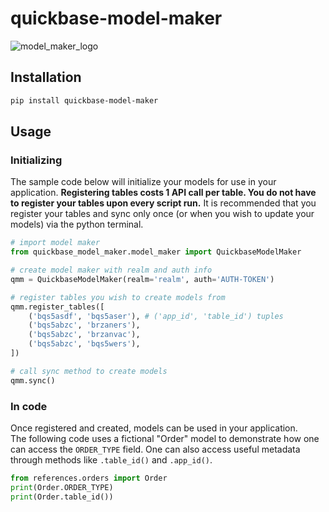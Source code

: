 # quickbase-model-maker

![model_maker_logo](https://user-images.githubusercontent.com/38849824/181615187-f4682023-e299-429a-b444-eaad335d48a9.png)

## Installation

```bash
pip install quickbase-model-maker
```

## Usage

### Initializing

The sample code below will initialize your models for use in your application.  **Registering tables costs 1 API call per table.  You do not have to register your tables
upon every script run.**  It is recommended that you register your tables and sync only once (or when you wish to update your models) via the python terminal.

```python
# import model maker
from quickbase_model_maker.model_maker import QuickbaseModelMaker

# create model maker with realm and auth info
qmm = QuickbaseModelMaker(realm='realm', auth='AUTH-TOKEN')

# register tables you wish to create models from
qmm.register_tables([
    ('bqs5asdf', 'bqs5aser'), # ('app_id', 'table_id') tuples
    ('bqs5abzc', 'brzaners'),
    ('bqs5abzc', 'brzanvac'),
    ('bqs5abzc', 'bqs5wers'),
])

# call sync method to create models
qmm.sync()

```

### In code

Once registered and created, models can be used in your application.  
The following code uses a fictional "Order" model to demonstrate 
how one can access the `ORDER_TYPE` field.  One can also access useful metadata
through methods like `.table_id()` and `.app_id()`.

```python
from references.orders import Order
print(Order.ORDER_TYPE)
print(Order.table_id())
```
